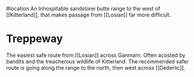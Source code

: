 #location
An Inhospitable sandstone butte range to the west of [[Kitterland]], that makes passage from [[Losian]] far more difficult.
# Treppeway
The easiest safe route from [[Losian]] across Ganmarn. Often acosted by bandits and the treacherous wildlife of Kitterland. The recommended safer route is going along the range to the north, then west across [[Dederlic]].
